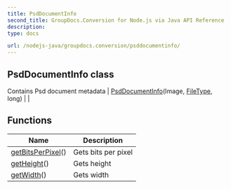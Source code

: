 ```yaml
---
title: PsdDocumentInfo
second_title: GroupDocs.Conversion for Node.js via Java API Reference
description: 
type: docs

url: /nodejs-java/groupdocs.conversion/psddocumentinfo/
---
```


## PsdDocumentInfo class
Contains Psd document metadata
| [PsdDocumentInfo](psddocumentinfo)(Image, [FileType](../filetype), long) |  |

## Functions

| Name | Description |
| --- | --- |
| [getBitsPerPixel](getbitsperpixel)() | Gets bits per pixel |
| [getHeight](getheight)() | Gets height |
| [getWidth](getwidth)() | Gets width |
